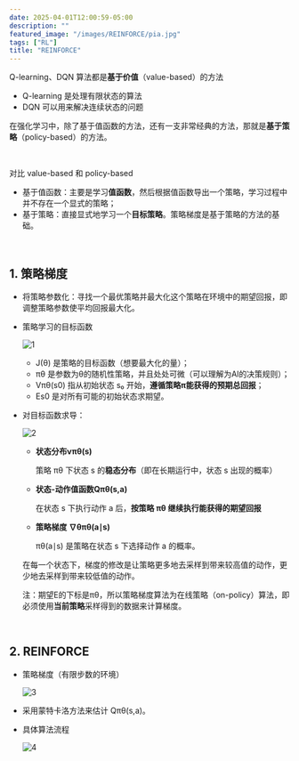 ```yaml
---
date: 2025-04-01T12:00:59-05:00
description: ""
featured_image: "/images/REINFORCE/pia.jpg"
tags: ["RL"]
title: "REINFORCE"
---
```


Q-learning、DQN 算法都是**基于价值**（value-based）的方法

+ Q-learning 是处理有限状态的算法
+ DQN 可以用来解决连续状态的问题

在强化学习中，除了基于值函数的方法，还有一支非常经典的方法，那就是**基于策略**（policy-based）的方法。

&nbsp;

对比 value-based 和 policy-based

+ 基于值函数：主要是学习**值函数**，然后根据值函数导出一个策略，学习过程中并不存在一个显式的策略；
+ 基于策略：直接显式地学习一个**目标策略**。策略梯度是基于策略的方法的基础。

&nbsp;

## 1. 策略梯度

+ 将策略参数化：寻找一个最优策略并最大化这个策略在环境中的期望回报，即调整策略参数使平均回报最大化。

+ 策略学习的目标函数

  ![1](/images/REINFORCE/1.png)

  + J(θ) 是策略的目标函数（想要最大化的量）；
  + πθ 是参数为θ的随机性策略，并且处处可微（可以理解为AI的决策规则）；
  + Vπθ(s0) 指从初始状态 s₀ 开始，**遵循策略π能获得的预期总回报**；
  + Es0 是对所有可能的初始状态求期望。

  <!--more-->

+ 对目标函数求导：

  ![2](/images/REINFORCE/2.png)

  + **状态分布νπθ(s)**

    策略 πθ 下状态 s 的**稳态分布**（即在长期运行中，状态 s 出现的概率）

  + **状态-动作值函数Qπθ(s,a)**

    在状态 s 下执行动作 a 后，**按策略 πθ 继续执行能获得的期望回报**

  + **策略梯度 ∇θπθ(a∣s)**

    πθ(a∣s) 是策略在状态 s 下选择动作 a 的概率。

  在每一个状态下，梯度的修改是让策略更多地去采样到带来较高值的动作，更少地去采样到带来较低值的动作。

  注：期望E的下标是πθ，所以策略梯度算法为在线策略（on-policy）算法，即必须使用**当前策略**采样得到的数据来计算梯度。

&nbsp;

## 2. REINFORCE

+ 策略梯度（有限步数的环境）

  ![3](/images/REINFORCE/3.png)

+ 采用蒙特卡洛方法来估计 Qπθ(s,a)。

+ 具体算法流程

  ![4](/images/REINFORCE/4.png)

